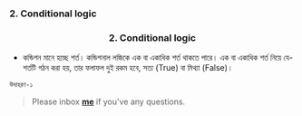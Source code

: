 ### 2. Conditional logic
<h3><p align="center">2. Conditional logic</p></h3>

* কন্ডিশন মানে হচ্ছে শর্ত। কন্ডিশনাল লজিকে এক বা একাধিক শর্ত থাকতে পারে।  এক বা একাধিক শর্ত নিয়ে যে-শর্তটি গঠন করা হয়, তার ফলাফল দুই রকম হবে, সত্য (True) বা মিথ্যা (False)। 

`উদাহরণ-১`


> Please inbox **[me](https://www.facebook.com/shoriot)** if you've any questions.